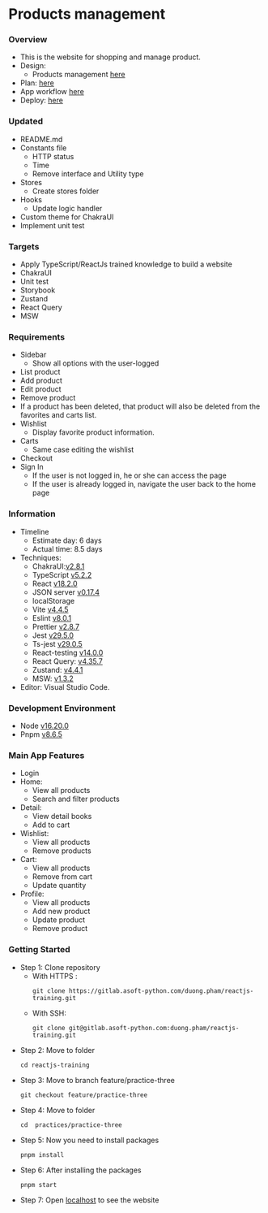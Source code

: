 # Products management

### Overview

- This is the website for shopping and manage product.
- Design:
  - Products management [here](<https://www.figma.com/file/n5ACucnmYWfUvXja46YZXS/e-shopping-website-redesign-(Community)?type=design&node-id=0-1&mode=design&t=isBt5YBYyi7Cm1DC-0>)
- Plan: [here](https://docs.google.com/document/d/1iRr0LhzKkR29vpm8js6BG4rVCc8ITGJxzN5LmvwvDhY/edit)
- App workflow [here](https://miro.com/app/board/uXjVNfGsX7Y=/?share_link_id=761369513237)
- Deploy: [here](https://pracitce-three.vercel.app/)

### Updated

- README.md
- Constants file
  - HTTP status
  - Time
  - Remove interface and Utility type
- Stores
  - Create stores folder
- Hooks
  - Update logic handler
- Custom theme for ChakraUI
- Implement unit test

### Targets

- Apply TypeScript/ReactJs trained knowledge to build a website
- ChakraUI
- Unit test
- Storybook
- Zustand
- React Query
- MSW

### Requirements

- Sidebar
  - Show all options with the user-logged
- List product
- Add product
- Edit product
- Remove product
- If a product has been deleted, that product will also be deleted from the favorites and carts list.
- Wishlist
  - Display favorite product information.
- Carts
  - Same case editing the wishlist
- Checkout
- Sign In
  - If the user is not logged in, he or she can access the page
  - If the user is already logged in, navigate the user back to the home page

### Information

- Timeline
  - Estimate day: 6 days
  - Actual time: 8.5 days
- Techniques:
  - ChakraUI:[v2.8.1](https://chakra-ui.com/getting-started)
  - TypeScript [v5.2.2](https://vitejs.dev/guide/#scaffolding-your-first-vite-project)
  - React [v18.2.0](https://reactjs.org/blog/2022/03/08/react-18-upgrade-guide.html)
  - JSON server [v0.17.4](https://www.npmjs.com/package/json-server)
  - localStorage
  - Vite [v4.4.5](https://vitejs.dev/guide/#scaffolding-your-first-vite-project)
  - Eslint [v8.0.1](https://eslint.org/docs/latest/use/getting-started#quick-start)
  - Prettier [v2.8.7](https://prettier.io/docs/en/install.html)
  - Jest [v29.5.0](https://jestjs.io/docs/getting-started)
  - Ts-jest [v29.0.5](https://kulshekhar.github.io/ts-jest/docs/getting-started/installation)
  - React-testing [v14.0.0](https://testing-library.com/docs/react-testing-library/intro/)
  - React Query: [v4.35.7](https://tanstack.com/query/v4/docs/react/overview)
  - Zustand: [v4.4.1](https://docs.pmnd.rs/zustand/getting-started/introduction)
  - MSW: [v1.3.2](https://mswjs.io/docs/)
- Editor: Visual Studio Code.

### Development Environment

- Node [v16.20.0](https://nodejs.org/en/)
- Pnpm [v8.6.5](https://pnpm.io/installation)

### Main App Features

- Login
- Home:
  - View all products
  - Search and filter products
- Detail:
  - View detail books
  - Add to cart
- Wishlist:
  - View all products
  - Remove products
- Cart:
  - View all products
  - Remove from cart
  - Update quantity
- Profile:
  - View all products
  - Add new product
  - Update product
  - Remove product

### Getting Started

- Step 1: Clone repository
  - With HTTPS :
    ```
    git clone https://gitlab.asoft-python.com/duong.pham/reactjs-training.git
    ```
  - With SSH:
    ```
    git clone git@gitlab.asoft-python.com:duong.pham/reactjs-training.git
    ```
- Step 2: Move to folder
  ```
  cd reactjs-training
  ```
- Step 3: Move to branch feature/practice-three
  ```
  git checkout feature/practice-three
  ```
- Step 4: Move to folder
  ```
  cd  practices/practice-three
  ```
- Step 5: Now you need to install packages
  ```
  pnpm install
  ```
- Step 6: After installing the packages
  ```
  pnpm start
  ```
- Step 7: Open [localhost](http://localhost:5173) to see the website
